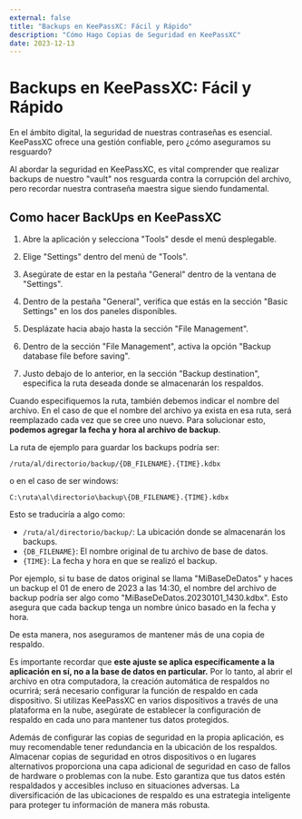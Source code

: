 ```yaml
---
external: false
title: "Backups en KeePassXC: Fácil y Rápido"
description: "Cómo Hago Copias de Seguridad en KeePassXC"
date: 2023-12-13
---
```


# Backups en KeePassXC: Fácil y Rápido

En el ámbito digital, la seguridad de nuestras contraseñas es esencial. KeePassXC ofrece una gestión confiable, pero ¿cómo aseguramos su resguardo?

Al abordar la seguridad en KeePassXC, es vital comprender que realizar backups de nuestro "vault" nos resguarda contra la corrupción del archivo, pero recordar nuestra contraseña maestra sigue siendo fundamental.

## Como hacer BackUps en KeePassXC

1. Abre la aplicación y selecciona "Tools" desde el menú desplegable.

2. Elige "Settings" dentro del menú de "Tools".

3. Asegúrate de estar en la pestaña "General" dentro de la ventana de "Settings".

4. Dentro de la pestaña "General", verifica que estás en la sección "Basic Settings" en los dos paneles disponibles.

5. Desplázate hacia abajo hasta la sección "File Management".

6. Dentro de la sección "File Management", activa la opción "Backup database file before saving".

7. Justo debajo de lo anterior, en la sección "Backup destination", especifica la ruta deseada donde se almacenarán los respaldos.

Cuando especifiquemos la ruta, también debemos indicar el nombre del archivo. En el caso de que el nombre del archivo ya exista en esa ruta, será reemplazado cada vez que se cree uno nuevo. Para solucionar esto, **podemos agregar la fecha y hora al archivo de backup**.

La ruta de ejemplo para guardar los backups podría ser:

```plaintext
/ruta/al/directorio/backup/{DB_FILENAME}.{TIME}.kdbx
```

o en el caso de ser windows:

```plaintext
C:\ruta\al\directorio\backup\{DB_FILENAME}.{TIME}.kdbx
```

Esto se traduciría a algo como:

- `/ruta/al/directorio/backup/`: La ubicación donde se almacenarán los backups.
- `{DB_FILENAME}`: El nombre original de tu archivo de base de datos.
- `{TIME}`: La fecha y hora en que se realizó el backup.

Por ejemplo, si tu base de datos original se llama "MiBaseDeDatos" y haces un backup el 01 de enero de 2023 a las 14:30, el nombre del archivo de backup podría ser algo como "MiBaseDeDatos.20230101_1430.kdbx". Esto asegura que cada backup tenga un nombre único basado en la fecha y hora.

De esta manera, nos aseguramos de mantener más de una copia de respaldo.

Es importante recordar que **este ajuste se aplica específicamente a la aplicación en sí, no a la base de datos en particular.** Por lo tanto, al abrir el archivo en otra computadora, la creación automática de respaldos no ocurrirá; será necesario configurar la función de respaldo en cada dispositivo. Si utilizas KeePassXC en varios dispositivos a través de una plataforma en la nube, asegúrate de establecer la configuración de respaldo en cada uno para mantener tus datos protegidos.

Además de configurar las copias de seguridad en la propia aplicación, es muy recomendable tener redundancia en la ubicación de los respaldos. Almacenar copias de seguridad en otros dispositivos o en lugares alternativos proporciona una capa adicional de seguridad en caso de fallos de hardware o problemas con la nube. Esto garantiza que tus datos estén respaldados y accesibles incluso en situaciones adversas. La diversificación de las ubicaciones de respaldo es una estrategia inteligente para proteger tu información de manera más robusta.
